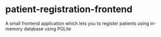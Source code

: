# patient-registration-frontend
A small frontend application which lets you to register patients using in-memory database using PGLite
